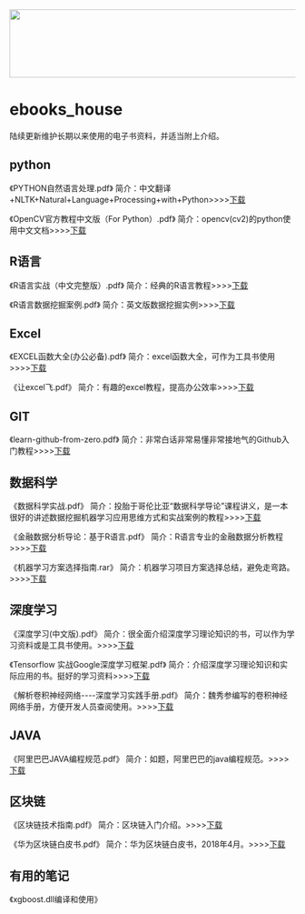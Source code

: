 <a href="https://github.com/devxb/gitanimals">
  <img src="https://render.gitanimals.org/lines/{username}" width="1000" height="120"/>
</a>

# ebooks_house
陆续更新维护长期以来使用的电子书资料，并适当附上介绍。

## python
《PYTHON自然语言处理.pdf》
简介：中文翻译+NLTK+Natural+Language+Processing+with+Python>>>>[下载](http://pan.baidu.com/s/1i5pBeOt)

《OpenCV官方教程中文版（For Python）.pdf》
简介：opencv(cv2)的python使用中文文档>>>>[下载](http://pan.baidu.com/s/1jIrAYO2)

## R语言
《R语言实战（中文完整版）.pdf》
简介：经典的R语言教程>>>>[下载](http://pan.baidu.com/s/1eSKjzuM)

《R语言数据挖掘案例.pdf》
简介：英文版数据挖掘实例>>>>[下载](http://pan.baidu.com/s/1jIJvyce)

## Excel
《EXCEL函数大全(办公必备).pdf》
简介：excel函数大全，可作为工具书使用>>>>[下载](http://pan.baidu.com/s/1nvsRi8h)

《让excel飞.pdf》
简介：有趣的excel教程，提高办公效率>>>>[下载](http://pan.baidu.com/s/1pLuOWdH)

## GIT 
《learn-github-from-zero.pdf》
简介：非常白话非常易懂非常接地气的Github入门教程>>>>[下载](https://pan.baidu.com/s/1i4TYVtV)

## 数据科学
《数据科学实战.pdf》
简介：投胎于哥伦比亚“数据科学导论”课程讲义，是一本很好的讲述数据挖掘机器学习应用思维方式和实战案例的教程>>>>[下载](http://pan.baidu.com/s/1hrVwTRe)

《金融数据分析导论：基于R语言.pdf》
简介：R语言专业的金融数据分析教程>>>>[下载](http://pan.baidu.com/s/1hsgplNu)

《机器学习方案选择指南.rar》
简介：机器学习项目方案选择总结，避免走弯路。>>>>[下载](https://pan.baidu.com/s/1jKcOFtW)

## 深度学习
《深度学习(中文版).pdf》
简介：很全面介绍深度学习理论知识的书，可以作为学习资料或是工具书使用。>>>>[下载](http://pan.baidu.com/s/1kVmUtjp)

《Tensorflow 实战Google深度学习框架.pdf》
简介：介绍深度学习理论知识和实际应用的书。挺好的学习资料>>>>[下载](http://pan.baidu.com/s/1jItcckA)

《解析卷积神经网络----深度学习实践手册.pdf》
简介：魏秀参编写的卷积神经网络手册，方便开发人员查阅使用。>>>>[下载](https://pan.baidu.com/s/1pMhNVxL)

## JAVA
《阿里巴巴JAVA编程规范.pdf》
简介：如题，阿里巴巴的java编程规范。>>>>[下载](https://pan.baidu.com/s/1o9Gxa7C)

## 区块链
《区块链技术指南.pdf》
简介：区块链入门介绍。>>>>[下载](https://pan.baidu.com/s/1zkdmvNMf9dfwAgwxpv1jJw)

《华为区块链白皮书.pdf》
简介：华为区块链白皮书，2018年4月。>>>>[下载](https://pan.baidu.com/s/17nmSau4dYkyRuiuSk_lN1w)

## 有用的笔记
《xgboost.dll编译和使用》
